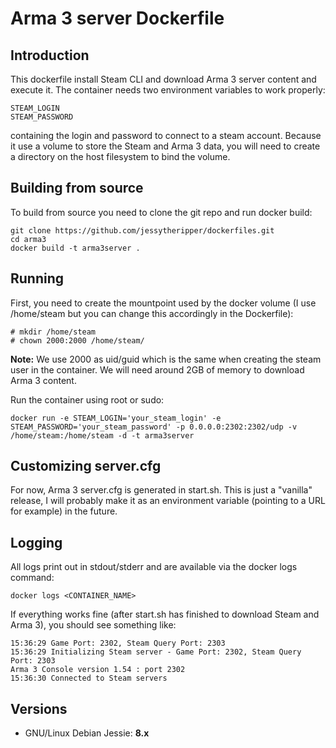 # Arma 3 server Dockerfile

## Introduction

This dockerfile install Steam CLI and download Arma 3 server content and execute it. 
The container needs two environment variables to work properly:
```
STEAM_LOGIN
STEAM_PASSWORD
```
containing the login and password to connect to a steam account.
Because it use a volume to store the Steam and Arma 3 data, you will need to create a directory on the host filesystem to bind the volume.

## Building from source

To build from source you need to clone the git repo and run docker build:
```
git clone https://github.com/jessytheripper/dockerfiles.git
cd arma3
docker build -t arma3server .
```

## Running

First, you need to create the mountpoint used by the docker volume (I use /home/steam but you can change this accordingly in the Dockerfile):
```
# mkdir /home/steam
# chown 2000:2000 /home/steam/
```

**Note:** We use 2000 as uid/guid which is the same when creating the steam user in the container. We will need around 2GB of memory to download Arma 3 content.

Run the container using root or sudo:
```
docker run -e STEAM_LOGIN='your_steam_login' -e STEAM_PASSWORD='your_steam_password' -p 0.0.0.0:2302:2302/udp -v /home/steam:/home/steam -d -t arma3server
```

## Customizing server.cfg

For now, Arma 3 server.cfg is generated in start.sh. This is just a "vanilla" release, I will probably make it as an environment variable (pointing to a URL for example) in the future.

## Logging

All logs print out in stdout/stderr and are available via the docker logs command:
```
docker logs <CONTAINER_NAME>
```

If everything works fine (after start.sh has finished to download Steam and Arma 3), you should see something like:
```
15:36:29 Game Port: 2302, Steam Query Port: 2303
15:36:29 Initializing Steam server - Game Port: 2302, Steam Query Port: 2303
Arma 3 Console version 1.54 : port 2302
15:36:30 Connected to Steam servers
```

## Versions

- GNU/Linux Debian Jessie: **8.x**
